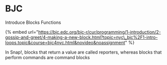 # BJC

Introduce Blocks Functions

{% embed url="https://bjc.edc.org/bjc-r/cur/programming/1-introduction/2-gossip-and-greet/4-making-a-new-block.html?topic=nyc\_bjc%2F1-intro-loops.topic&course=bjc4nyc.html&novideo&noassignment" %}

In Snap!, blocks that return a value are called reporters, whereas blocks that perform commands are command blocks

